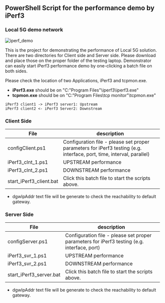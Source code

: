 ## PowerShell Script for the performance demo by iPerf3

### Local 5G demo network

![iperf_demo](https://user-images.githubusercontent.com/78691634/187582471-af8123d7-329a-4d2e-8828-188e9942ca68.png)


This is the project for demonstrating the performance of Local 5G solution. 
There are two directories for Client side and Server side. Please download and place those on the proper folder of the testing laptop.
Demonstrator can easily start iPerf3 performance demo by one-clicking a batch file on both sides.


Please check the location of two Applications, iPerf3 and tcpmon.exe. 
- **iPerf3.exe** should be on "C:\"Program Files"\iperf3\iperf3.exe"
- **tcpmon.exe** should be on "C:\"Program Files\tcp monitor"\tcpmon.exe"

```plantuml
iPerf3 client1 -> iPerf3 server1: Upstream
iPerf3 client2 <- iPerf3 Server2: Downstream
```

### Client Side

| File | description |
|-----|-------------|
| configClient.ps1 |Configuration file - please set proper parameters for iPerf3 testing (e.g. interface, port, time, interval, parallel) |
| iPerf3_clnt_1.ps1 | UPSTREAM performance|
| iPerf3_clnt_2.ps1 | DOWNSTREAM performance|
| start_iPerf3_client.bat | Click this batch file to start the scripts above. |

- dgwIpAddr text file will be generate to check the reachability to default gateway.

### Server Side

| File | description |
|-----|-------------|
| configServer.ps1 |Configuration file - please set proper parameters for iPerf3 testing (e.g. interface, port) |
| iPerf3_svr_1.ps1 | UPSTREAM performance|
| iPerf3_svr_2.ps1 | DOWNSTREAM performance|
| start_iPerf3_server.bat | Click this batch file to start the scripts above. |

- dgwIpAddr text file will be generate to check the reachability to default gateway.

